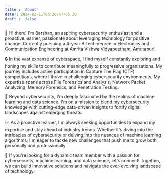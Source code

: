 ```yaml
---
title : 'About'
date : 2024-02-11T03:20:47+05:30
draft :  false
---
```


👋 Hi there! I'm Barshan, an aspiring cybersecurity enthusiast and a proactive learner, passionate about leveraging technology for positive change. Currently pursuing a 4-year B.Tech degree in Electronics and Communication Engineering at Amrita Vishwa Vidyapeetham, Amritapuri.

🔒 In the vast expanse of cyberspace, I find myself constantly exploring and honing my skills to contribute meaningfully to progressive organizations. My journey includes active participation in Capture The Flag (CTF) competitions, where I thrive in challenging cybersecurity environments. My expertise spans across File Forensics and Analysis, Network Packet Analyzing, Memory Forensics, and Penetration Testing.

🚀 Beyond cybersecurity, I'm deeply fascinated by the realms of machine learning and data science. I'm on a mission to blend my cybersecurity knowledge with cutting-edge data-driven insights to fortify digital landscapes against emerging threats.

📈 As a proactive learner, I'm always seeking opportunities to expand my expertise and stay ahead of industry trends. Whether it's diving into the intricacies of cybersecurity or delving into the nuances of machine learning algorithms, I'm eager to tackle new challenges that push me to grow both personally and professionally.

💼 If you're looking for a dynamic team member with a passion for cybersecurity, machine learning, and data science, let's connect! Together, we can build innovative solutions and navigate the ever-evolving landscape of technology.
